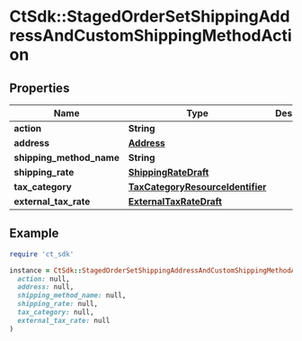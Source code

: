 # CtSdk::StagedOrderSetShippingAddressAndCustomShippingMethodAction

## Properties

| Name | Type | Description | Notes |
| ---- | ---- | ----------- | ----- |
| **action** | **String** |  |  |
| **address** | [**Address**](Address.md) |  | [optional] |
| **shipping_method_name** | **String** |  | [optional] |
| **shipping_rate** | [**ShippingRateDraft**](ShippingRateDraft.md) |  | [optional] |
| **tax_category** | [**TaxCategoryResourceIdentifier**](TaxCategoryResourceIdentifier.md) |  | [optional] |
| **external_tax_rate** | [**ExternalTaxRateDraft**](ExternalTaxRateDraft.md) |  | [optional] |

## Example

```ruby
require 'ct_sdk'

instance = CtSdk::StagedOrderSetShippingAddressAndCustomShippingMethodAction.new(
  action: null,
  address: null,
  shipping_method_name: null,
  shipping_rate: null,
  tax_category: null,
  external_tax_rate: null
)
```


